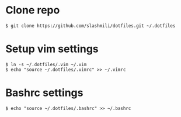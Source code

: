 Clone repo
==========
```
$ git clone https://github.com/slashmili/dotfiles.git ~/.dotfiles
```


Setup vim settings
=================
```
$ ln -s ~/.dotfiles/.vim ~/.vim
$ echo "source ~/.dotfiles/.vimrc" >> ~/.vimrc
```

Bashrc settings
===============
```
$ echo "source ~/.dotfiles/.bashrc" >> ~/.bashrc
```
